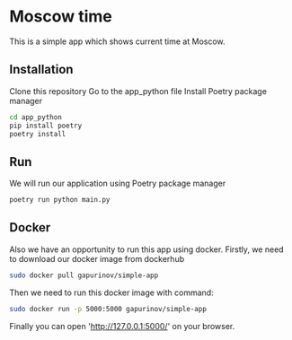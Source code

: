# Moscow time
This is a simple app which shows current time at Moscow.
## Installation
Clone this repository
Go to the app_python file
Install Poetry package manager 
```bash
cd app_python
pip install poetry
poetry install
```
## Run
We will run our application using Poetry package manager
```bash
poetry run python main.py
```
## Docker
Also we have an opportunity to run this app using docker.
Firstly, we need to download our docker image from dockerhub
```bash
sudo docker pull gapurinov/simple-app
```
Then we need to run this docker image with command:
```bash
sudo docker run -p 5000:5000 gapurinov/simple-app
```
Finally you can open 'http://127.0.0.1:5000/' on your browser.
